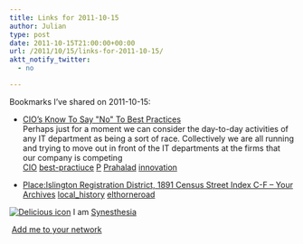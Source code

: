 ```yaml
---
title: Links for 2011-10-15
author: Julian
type: post
date: 2011-10-15T21:00:00+00:00
url: /2011/10/15/links-for-2011-10-15/
aktt_notify_twitter:
  - no

---
```

Bookmarks I&#8217;ve shared on 2011-10-15:

  * [CIO&#8217;s Know To Say "No" To Best Practices][1]  
    Perhaps just for a moment we can consider the day-to-day activities of any IT department as being a sort of race. Collectively we are all running and trying to move out in front of the IT departments at the firms that our company is competing  
    [CIO][2] [best-practiuce][3] [P][4] [Prahalad][5] [innovation][6] 
  * [Place:Islington Registration District, 1891 Census Street Index C-F &#8211; Your Archives][7] 
    [local_history][8] [elthorneroad][9] </li> </ul> 
    
    <p class="deliciouslink">
      <a href="http://del.icio.us/synesthesia" title="See all my bookmarks on del.icio.us"><img src="https://www.synesthesia.co.uk/images/deliciousicon.jpg" alt="Delicious icon" /></a>&nbsp;I am <a href="http://del.icio.us/synesthesia" title="See all my bookmarks on del.icio.us">Synesthesia</a>
    </p>
    
    <p class="deliciouslink">
      <a href="http://del.icio.us/network?add=synesthesia" title="Add me to your del.icio.us network"><img src="https://www.synesthesia.co.uk/images/add.gif" alt="" /></a>&nbsp;<a href="http://del.icio.us/network?add=synesthesia" title="Add me to your del.icio.us network">Add me to your network</a>
    </p>

 [1]: http://www.theaccidentalsuccessfulcio.com/business-processes/cios-know-to-say-no-to-best-practices
 [2]: http://www.delicious.com/synesthesia/CIO
 [3]: http://www.delicious.com/synesthesia/best-practiuce
 [4]: http://www.delicious.com/synesthesia/P
 [5]: http://www.delicious.com/synesthesia/Prahalad
 [6]: http://www.delicious.com/synesthesia/innovation
 [7]: http://yourarchives.nationalarchives.gov.uk/index.php?title=Place:Islington_Registration_District,_1891_Census_Street_Index_C-F
 [8]: http://www.delicious.com/synesthesia/local_history
 [9]: http://www.delicious.com/synesthesia/elthorneroad